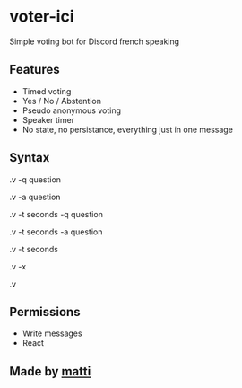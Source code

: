 # voter-ici

Simple voting bot for Discord french speaking

## Features

- Timed voting
- Yes / No / Abstention
- Pseudo anonymous voting
- Speaker timer
- No state, no persistance, everything just in one message

## Syntax

.v -q question

.v -a question

.v -t seconds -q question

.v -t seconds -a question

.v -t seconds

.v -x

.v 

## Permissions

- Write messages
- React


## Made by [matti](https://www.belle-nuit.com)
